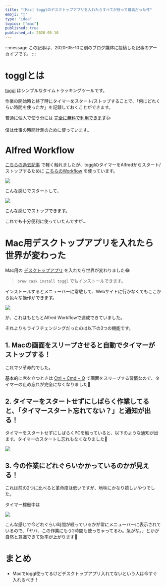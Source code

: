 ```yaml
---
title: "[Mac] togglのデスクトップアプリを入れたらすべてが捗って最高だった件"
emoji: "🍎"
type: "idea"
topics: ["mac"]
published: true
published_at: 2020-05-10
---
```


:::message
この記事は、2020-05-10に別のブログ媒体に投稿した記事のアーカイブです。
:::

# togglとは

[toggl](https://toggl.com/) はシンプルなタイムトラッキングツールです。

作業の開始時と終了時にタイマーをスタート/ストップすることで、「何にどれくらい時間を使ったか」を記録しておくことができます。

普通に個人で使う分には [完全に無料で利用できます](https://www.toggl.com/feature-list/)👍

僕は仕事の時間計測のために使っています。

# Alfred Workflow

[こちらの過去記事](https://zenn.dev/ttskch/articles/45f27d84969a15) で軽く触れましたが、togglのタイマーをAlfredからスタート/ストップするために [こちらのWorkflow](http://www.packal.org/workflow/alfred-time-v2) を使っています。

![](https://tva1.sinaimg.cn/large/007S8ZIlgy1gelakap4bwj30uw060tdt.jpg)

こんな感じでスタートして、

![](https://tva1.sinaimg.cn/large/007S8ZIlgy1gelal9sf5kj30uw08gn5g.jpg)

こんな感じでストップできます。

これでも十分便利に使っていたんですが…

# Mac用デスクトップアプリを入れたら世界が変わった

Mac用の [デスクトップアプリ](https://www.toggl.com/toggl-desktop/) を入れたら世界が変わりました😂

> `brew cask install toggl` でもインストールできます。

インストールするとメニューバーに常駐して、Webサイトに行かなくてもここから色々な操作ができます。

![](https://tva1.sinaimg.cn/large/007S8ZIlgy1gelaud9iywj30aw0kcgut.jpg)

が、これはもともとAlfred Workflowで達成できていました。

それよりもライフチェンジングだったのは以下の3つの機能です。

## 1. Macの画面をスリープさせると自動でタイマーがストップする！

これマジ革命的でした。

基本的に席を立つときは [Ctrl + Cmd + Q](https://support.apple.com/ja-jp/HT201236#sleep) で画面をスリープする習慣なので、タイマーの止め忘れが完全になくなりました🙌

## 2. タイマーをスタートせずにしばらく作業してると、「タイマースタート忘れてない？」と通知が出る！

タイマーをスタートせずにしばらくPCを触っていると、以下のような通知が出ます。タイマーのスタートし忘れもなくなりました🙌

![](https://tva1.sinaimg.cn/large/007S8ZIlgy1geld8xdutnj30il03e74s.jpg)	

## 3. 今の作業にどれぐらいかかっているのかが見える！

これは前の2つに比べると革命度は低いですが、地味にかなり嬉しいやつでした。

タイマー稼働中は

![](https://tva1.sinaimg.cn/large/007S8ZIlgy1gelaragfmlj30nw018t94.jpg)

こんな感じで今どれぐらい時間が経っているかが常にメニューバーに表示されているので、「ヤバ、この作業にもう2時間も使っちゃってるわ。急がな。」とかが自然と意識できて効率が上がります🙌

# まとめ

* Macでtoggl使ってるけどデスクトップアプリ入れてないという人は今すぐ入れるべき！
